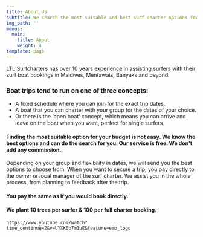 ```yaml
---
title: About Us
subtitle: We search the most suitable and best surf charter options for you.
img_path: ''
menus:
  main:
    title: About
    weight: 4
template: page
---
```

LTL Surfcharters has over 10 years experience in assisting surfers with their surf boat bookings in Maldives, Mentawais, Banyaks and beyond.

### Boat trips tend to run on one of three concepts:

* A fixed schedule where you can join for the exact trip dates. 
* A boat that you can charter with your group for the dates of your choice. 
* Or there is the ‘open boat’ concept, which means you can arrive and leave on the boat when you want, perfect for single surfers.

#### Finding the most suitable option for your budget is not easy. We know the best options and can do the search for you. Our service is free. We don't add any commission.

Depending on your group and flexibility in dates, we will send you the best options to choose from. When you want to secure a trip, you pay directly to the owner or local manager of the surf charter. We assist you in the whole process, from planning to feedback after the trip.

#### You pay the same as if you would book directly.

#### We plant 10 trees per surfer & 100 per full charter booking.

```
https://www.youtube.com/watch?time_continue=2&v=UYXK0b7m1uE&feature=emb_logo
```